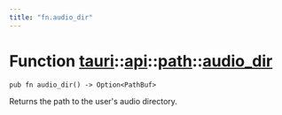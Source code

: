 ```yaml
---
title: "fn.audio_dir"
---
```


# Function [tauri](/docs/api/rust/tauri/../../index.html)::​[api](/docs/api/rust/tauri/../index.html)::​[path](/docs/api/rust/tauri/index.html)::​[audio_dir](/docs/api/rust/tauri/)

    pub fn audio_dir() -> Option<PathBuf>

Returns the path to the user's audio directory.
